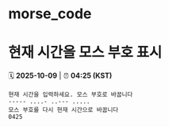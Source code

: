 # morse_code
# 현재 시간을 모스 부호 표시
<!-- MORSE_TIME_START -->
🗓️ **2025-10-09** | ⏰ **04:25 (KST)**

```
현재 시간을 입력하세요. 모스 부호로 바꿉니다
----- ....- ..--- .....
모스 부호를 다시 현재 시간으로 바꿉니다
0425
```
<!-- MORSE_TIME_END -->
